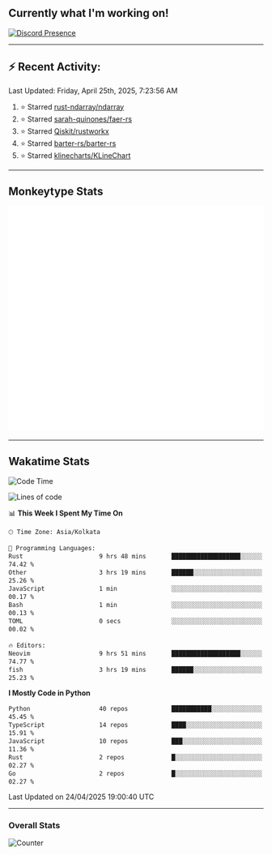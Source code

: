 ## Currently what I'm working on!
[![Discord Presence](https://lanyard.cnrad.dev/api/534981034400284712)](https://discord.com/users/534981034400284712)

---

## :zap: Recent Activity:
<!--RECENT_ACTIVITY:last_update-->
Last Updated: Friday, April 25th, 2025, 7:23:56 AM
<!--RECENT_ACTIVITY:last_update_end-->
<!--RECENT_ACTIVITY:start-->
1. ⭐ Starred [rust-ndarray/ndarray](https://github.com/rust-ndarray/ndarray)<br>
2. ⭐ Starred [sarah-quinones/faer-rs](https://github.com/sarah-quinones/faer-rs)<br>
3. ⭐ Starred [Qiskit/rustworkx](https://github.com/Qiskit/rustworkx)<br>
4. ⭐ Starred [barter-rs/barter-rs](https://github.com/barter-rs/barter-rs)<br>
5. ⭐ Starred [klinecharts/KLineChart](https://github.com/klinecharts/KLineChart)<br>
<!--RECENT_ACTIVITY:end-->

---

## Monkeytype Stats
<a href="https://monkeytype.com/profile/dhanus">
  <img src="https://raw.githubusercontent.com/Dhanus3133/Dhanus3133/monkeytype/monkeytype-lb.svg" alt="Monkeytype Profile" />
</a>

---

## Wakatime Stats
<!--START_SECTION:waka-->
![Code Time](http://img.shields.io/badge/Code%20Time-2%2C664%20hrs%202%20mins-blue)

![Lines of code](https://img.shields.io/badge/From%20Hello%20World%20I%27ve%20Written-5.9%20million%20lines%20of%20code-blue)

📊 **This Week I Spent My Time On** 

```text
🕑︎ Time Zone: Asia/Kolkata

💬 Programming Languages: 
Rust                     9 hrs 48 mins       ███████████████████░░░░░░   74.42 % 
Other                    3 hrs 19 mins       ██████░░░░░░░░░░░░░░░░░░░   25.26 % 
JavaScript               1 min               ░░░░░░░░░░░░░░░░░░░░░░░░░   00.17 % 
Bash                     1 min               ░░░░░░░░░░░░░░░░░░░░░░░░░   00.13 % 
TOML                     0 secs              ░░░░░░░░░░░░░░░░░░░░░░░░░   00.02 % 

🔥 Editors: 
Neovim                   9 hrs 51 mins       ███████████████████░░░░░░   74.77 % 
fish                     3 hrs 19 mins       ██████░░░░░░░░░░░░░░░░░░░   25.23 % 
```

**I Mostly Code in Python** 

```text
Python                   40 repos            ███████████░░░░░░░░░░░░░░   45.45 % 
TypeScript               14 repos            ████░░░░░░░░░░░░░░░░░░░░░   15.91 % 
JavaScript               10 repos            ███░░░░░░░░░░░░░░░░░░░░░░   11.36 % 
Rust                     2 repos             █░░░░░░░░░░░░░░░░░░░░░░░░   02.27 % 
Go                       2 repos             █░░░░░░░░░░░░░░░░░░░░░░░░   02.27 % 
```




 Last Updated on 24/04/2025 19:00:40 UTC
<!--END_SECTION:waka-->
---

### Overall Stats

<img src="https://moe-counter.glitch.me/get/@Dhanus3133?theme=asoul" alt="Counter" />
